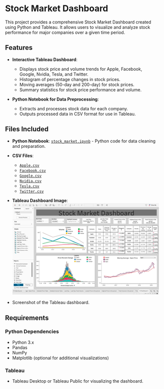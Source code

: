 # Stock Market Dashboard

This project provides a comprehensive Stock Market Dashboard created using Python and Tableau. It allows users to visualize and analyze stock performance for major companies over a given time period.

## Features

- **Interactive Tableau Dashboard**:
  - Displays stock price and volume trends for Apple, Facebook, Google, Nvidia, Tesla, and Twitter.
  - Histogram of percentage changes in stock prices.
  - Moving averages (50-day and 200-day) for stock prices.
  - Summary statistics for stock price performance and volume.

- **Python Notebook for Data Preprocessing**:
  - Extracts and processes stock data for each company.
  - Outputs processed data in CSV format for use in Tableau.

## Files Included

- **Python Notebook**: [`stock_market.ipynb`](./stock_market.ipynb) - Python code for data cleaning and preparation.
- **CSV Files**:
  - [`Apple.csv`](./Apple.csv)
  - [`Facebook.csv`](./Facebook.csv)
  - [`Google.csv`](./Google.csv)
  - [`Nvidia.csv`](./Nvidia.csv)
  - [`Tesla.csv`](./Tesla.csv)
  - [`Twitter.csv`](./Twitter.csv)
- **Tableau Dashboard Image**: 
![Dashboard](stock_market_image.jpeg)

- Screenshot of the Tableau dashboard.

## Requirements

### Python Dependencies

- Python 3.x
- Pandas
- NumPy
- Matplotlib (optional for additional visualizations)

### Tableau

- Tableau Desktop or Tableau Public for visualizing the dashboard.

